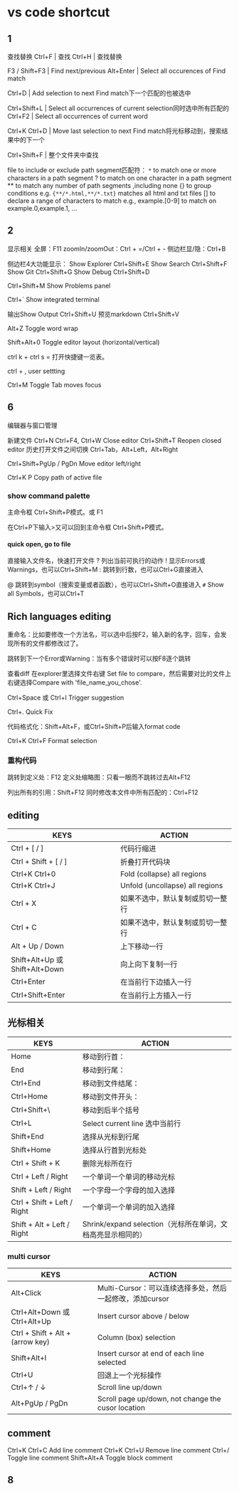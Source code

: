 # vs code shortcut

## 1

查找替换
Ctrl+F | 查找
Ctrl+H | 查找替换

F3 / Shift+F3 | Find next/previous
Alt+Enter | Select all occurences of Find match

Ctrl+D | Add selection to next Find match下一个匹配的也被选中

Ctrl+Shift+L | Select all occurrences of current selection同时选中所有匹配的
Ctrl+F2 | Select all occurrences of current word

Ctrl+K Ctrl+D | Move last selection to next Find match将光标移动到，搜索结果中的下一个

Ctrl+Shift+F | 整个文件夹中查找

file to include or exclude
path segment匹配符：
 `*` to match one or more characters in a path segment
? to match on one character in a path segment
 ** to match any number of path segments ,including none {} to group conditions
 e.g. `{**/*.html,**/*.txt}` matches all html and txt files
 [] to declare a range of characters to match
 e.g., example.[0-9] to match on example.0,example.1, …

## 2

显示相关
 全屏：F11
 zoomIn/zoomOut：Ctrl + =/Ctrl + -
 侧边栏显/隐：Ctrl+B

侧边栏4大功能显示：
  Show Explorer Ctrl+Shift+E
  Show Search Ctrl+Shift+F
  Show Git Ctrl+Shift+G
  Show Debug Ctrl+Shift+D

Ctrl+Shift+M Show Problems panel

Ctrl+` Show integrated terminal

  输出Show Output Ctrl+Shift+U
  预览markdown Ctrl+Shift+V

  Alt+Z Toggle word wrap

  Shift+Alt+0 Toggle editor layout (horizontal/vertical)

ctrl k + ctrl s = 打开快捷键一览表。

ctrl + , user settting

Ctrl+M Toggle Tab moves focus

## 6

编辑器与窗口管理

新建文件 Ctrl+N
Ctrl+F4, Ctrl+W Close editor
Ctrl+Shift+T Reopen closed editor
历史打开文件之间切换 Ctrl+Tab，Alt+Left，Alt+Right

Ctrl+Shift+PgUp / PgDn Move editor left/right

Ctrl+K P Copy path of active file

### show command palette

主命令框 Ctrl+Shift+P模式。或 F1

在Ctrl+P下输入>又可以回到主命令框 Ctrl+Shift+P模式。

#### quick open, go to file

直接输入文件名，快速打开文件
? 列出当前可执行的动作
! 显示Errors或Warnings，也可以Ctrl+Shift+M
: 跳转到行数，也可以Ctrl+G直接进入

 @ 跳转到symbol（搜索变量或者函数），也可以Ctrl+Shift+O直接进入
  `#` Show all Symbols，也可以Ctrl+T

## Rich languages editing

重命名：比如要修改一个方法名，可以选中后按F2，输入新的名字，回车，会发现所有的文件都修改过了。

跳转到下一个Error或Warning：当有多个错误时可以按F8逐个跳转

查看diff 在explorer里选择文件右键 Set file to compare，然后需要对比的文件上右键选择Compare with 'file_name_you_chose'.

Ctrl+Space 或 Ctrl+I Trigger suggestion

Ctrl+. Quick Fix

代码格式化：Shift+Alt+F，或Ctrl+Shift+P后输入format code

Ctrl+K Ctrl+F Format selection

### 重构代码

跳转到定义处：F12
定义处缩略图：只看一眼而不跳转过去Alt+F12

列出所有的引用：Shift+F12
同时修改本文件中所有匹配的：Ctrl+F12

## editing

| KEYS | ACTION |
| --- | --- |
| Ctrl + [ / ] | 代码行缩进 |
| Ctrl + Shift + [ / ] | 折叠打开代码块  |
| Ctrl+K Ctrl+0 | Fold (collapse) all regions |
| Ctrl+K Ctrl+J | Unfold (uncollapse) all regions |
| Ctrl + X | 如果不选中，默认复制或剪切一整行 |
| Ctrl + C | 如果不选中，默认复制或剪切一整行 |
| Alt + Up / Down | 上下移动一行 |
| Shift+Alt+Up 或 Shift+Alt+Down | 向上向下复制一行 |
| Ctrl+Enter | 在当前行下边插入一行 |
| Ctrl+Shift+Enter | 在当前行上方插入一行 |

## 光标相关

| KEYS | ACTION |
| --- | --- |
| Home | 移动到行首： |
| End | 移动到行尾： |
| Ctrl+End | 移动到文件结尾： |
| Ctrl+Home | 移动到文件开头： |
| Ctrl+Shift+\ | 移动到后半个括号 |
| Ctrl+L | Select current line 选中当前行 |
| Shift+End | 选择从光标到行尾 |
| Shift+Home | 选择从行首到光标处 |
| Ctrl + Shift + K | 删除光标所在行 |
| Ctrl + Left / Right | 一个单词一个单词的移动光标 |
| Shift + Left / Right | 一个字母一个字母的加入选择 |
| Ctrl + Shift + Left / Right | 一个单词一个单词的加入选择 |
| Shift + Alt + Left / Right | Shrink/expand selection（光标所在单词，文档高亮显示相同的） |

### multi cursor

| KEYS | ACTION |
| --- | --- |
| Alt+Click | Multi-Cursor：可以连续选择多处，然后一起修改，添加cursor |
| Ctrl+Alt+Down 或 Ctrl+Alt+Up | Insert cursor above / below  |
| Ctrl + Shift + Alt + (arrow key) | Column (box) selection |
| Shift+Alt+I | Insert cursor at end of each line selected |
| Ctrl+U | 回退上一个光标操作 |
| Ctrl+↑ / ↓ | Scroll line up/down |
| Alt+PgUp / PgDn | Scroll page up/down, not change the cusor location |

## comment

Ctrl+K Ctrl+C Add line comment
Ctrl+K Ctrl+U Remove line comment
Ctrl+/ Toggle line comment
Shift+Alt+A Toggle block comment

## 8
